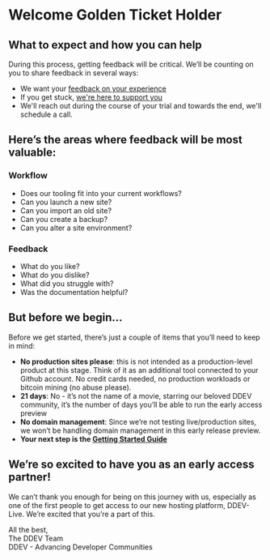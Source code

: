 # Welcome Golden Ticket Holder

## What to expect and how you can help
During this process, getting feedback will be critical.  We’ll be counting on you to share feedback in several ways: 
- We want your [feedback on your experience](https://dash.ddev.com/feedback/)
- If you get stuck, [we're here to support you](https://dash.ddev.com/docs/support/)
- We'll reach out during the course of your trial and towards the end, we'll schedule a call. 

## Here’s the areas where feedback will be most valuable: 
### Workflow
- Does our tooling fit into your current workflows?
- Can you launch a new site?
- Can you import an old site?
- Can you create a backup?
- Can you alter a site environment?

### Feedback
- What do you like?
- What do you dislike?
- What did you struggle with?
- Was the documentation helpful?

## But before we begin...
Before we get started, there’s just a couple of items that you’ll need to keep in mind: 

- **No production sites please**: this is not intended as a production-level product at this stage. Think of it as an additional tool connected to your Github account. No credit cards needed, no production workloads or bitcoin mining (no abuse please).
- **21 days**: No - it’s not the name of a movie, starring our beloved DDEV community, it’s the number of days you’ll be able to run the early access preview
- **No domain management**: Since we’re not testing live/production sites, we won’t be handling domain management in this early release preview.  
- **Your next step is the [Getting Started Guide](https://dash.ddev.com/docs/getting-started/)**

## We’re so excited to have you as an early access partner!  
We can’t thank you enough for being on this journey with us, especially as one of the first people to get access to our new hosting platform, DDEV-Live.  We’re excited that you’re a part of this.  

All the best,  
The DDEV Team  
DDEV - Advancing Developer Communities
